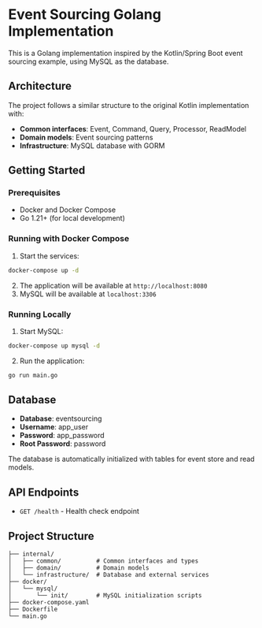 # Event Sourcing Golang Implementation

This is a Golang implementation inspired by the Kotlin/Spring Boot event sourcing example, using MySQL as the database.

## Architecture

The project follows a similar structure to the original Kotlin implementation with:

- **Common interfaces**: Event, Command, Query, Processor, ReadModel
- **Domain models**: Event sourcing patterns
- **Infrastructure**: MySQL database with GORM

## Getting Started

### Prerequisites

- Docker and Docker Compose
- Go 1.21+ (for local development)

### Running with Docker Compose

1. Start the services:
```bash
docker-compose up -d
```

2. The application will be available at `http://localhost:8080`
3. MySQL will be available at `localhost:3306`

### Running Locally

1. Start MySQL:
```bash
docker-compose up mysql -d
```

2. Run the application:
```bash
go run main.go
```

## Database

- **Database**: eventsourcing
- **Username**: app_user
- **Password**: app_password
- **Root Password**: password

The database is automatically initialized with tables for event store and read models.

## API Endpoints

- `GET /health` - Health check endpoint

## Project Structure

```
├── internal/
│   ├── common/          # Common interfaces and types
│   ├── domain/          # Domain models
│   └── infrastructure/  # Database and external services
├── docker/
│   └── mysql/
│       └── init/        # MySQL initialization scripts
├── docker-compose.yaml
├── Dockerfile
└── main.go
```